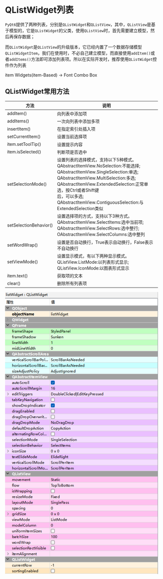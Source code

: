 # QListWidget列表

`PyQt6`提供了两种列表，分别是`QListWidget`和`QListView`，其中，`QListView`是基于模型的，它是`QListWidget`的父类，使用`QListView`时，首先需要建立模型，然后再保存数据；

而`QListWidget`是`QListView`的升级版本，它已经内置了一个数据存储模型`QListWidgetItem`，我们在使用时，不必自己建立模型，而直接使用`addItem()`或者`addItems()`方法即可添加列表项。所以在实际开发时，推荐使用`QListWidget`控件作为列表

item Widgets(item-Based) -> Font Combo Box

## QListWidget常用方法

| **方法** |    **说明**  |
| -------- | ---- |
|  addItem() |向列表中添加项      |
|addItems()          |一次向列表中添加多项      |
|insertItem()          |在指定索引处插入项      |
|setCurrentItem()          |设置当前选择项      |
|item.setToolTip()          |设置提示内容      |
|item.isSelected()          |判断项是否选中      |
|setSelectionMode()          | 设置列表的选择模式，支持以下5种模式。<br/>QAbstractItemView.NoSelection:不能选择;<br/>QAbstractItemView.SingleSelection:单选;<br/>QAbstractItemView.MultiSelection:多选;<br/>QAbstractItemView.ExtendedSelection:正常单选，按Ctrl或者Shift键<br/>后，可以多选;<br/>QAbstractltemView.ContiguousSelection:与 ExtendedSelection类似 |
| setSelectionBehavior() | 设置选择项的方式，支持以下3种方式。<br/>QAbstractItemView.SelectItems:选中当前项;<br/>QAbstractltemView.SelectRows:选中整行;<br/>OAbstractltemView.SelectColumns:选中整列 |
| setWordWrap() | 设置是否自动换行，True表示自动换行，False表示不自动换行 |
| setViewMode() | 设置显示模式，有以下两种显示模式。<br/>QListView.ListMode:以列表形式显示;<br/>QListView.IconMode:以图表形式显示 |
| item.text() | 获取项的文本 |
| clear() | 删除所有列表项 |

![alt text](image-27.png)